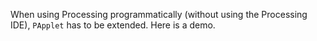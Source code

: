 When using Processing programmatically (without using the Processing IDE), `PApplet` has to be extended. Here is a demo.
